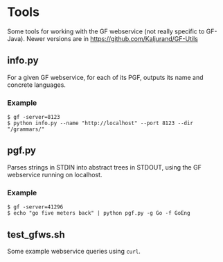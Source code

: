 Tools
=====

Some tools for working with the GF webservice (not really specific to GF-Java).
Newer versions are in https://github.com/Kaljurand/GF-Utils

info.py
-------

For a given GF webservice,
for each of its PGF, outputs its name and concrete languages.

### Example

	$ gf -server=8123
	$ python info.py --name "http://localhost" --port 8123 --dir "/grammars/"


pgf.py
------

Parses strings in STDIN into abstract trees in STDOUT, using
the GF webservice running on localhost.

### Example

	$ gf -server=41296
	$ echo "go five meters back" | python pgf.py -g Go -f GoEng


test_gfws.sh
------------

Some example webservice queries using `curl`.
